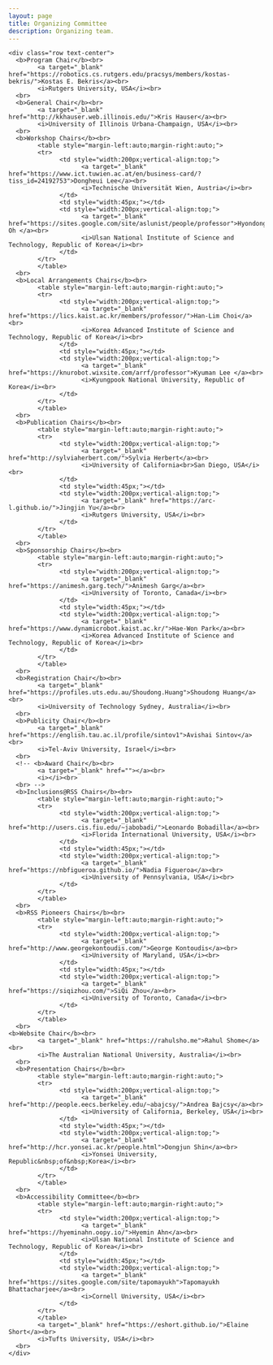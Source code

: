 ```yaml
---
layout: page
title: Organizing Committee
description: Organizing team.
---
```



<div>

    <div class="row text-center">
      <b>Program Chair</b><br>
            <a target="_blank" href="https://robotics.cs.rutgers.edu/pracsys/members/kostas-bekris/">Kostas E. Bekris</a><br>
            <i>Rutgers University, USA</i><br>
      <br>
      <b>General Chair</b><br>
            <a target="_blank" href="http://kkhauser.web.illinois.edu/">Kris Hauser</a><br>
            <i>University of Illinois Urbana-Champaign, USA</i><br>
      <br>
      <b>Workshop Chairs</b><br>
            <table style="margin-left:auto;margin-right:auto;">
            <tr>
                  <td style="width:200px;vertical-align:top;">
                        <a target="_blank" href="https://www.ict.tuwien.ac.at/en/business-card/?tiss_id=24192753">Dongheui Lee</a><br>
                        <i>Technische Universität Wien, Austria</i><br>
                  </td>
                  <td style="width:45px;"></td>
                  <td style="width:200px;vertical-align:top;">
                        <a target="_blank" href="https://sites.google.com/site/aslunist/people/professor">Hyondong Oh </a><br>
                        <i>Ulsan National Institute of Science and Technology, Republic of Korea</i><br>
                  </td>
            </tr>
            </table>
      <br>
      <b>Local Arrangements Chairs</b><br>
            <table style="margin-left:auto;margin-right:auto;">
            <tr>
                  <td style="width:200px;vertical-align:top;">
                        <a target="_blank" href="https://lics.kaist.ac.kr/members/professor/">Han-Lim Choi</a><br>
                        <i>Korea Advanced Institute of Science and Technology, Republic of Korea</i><br>
                  </td>
                  <td style="width:45px;"></td>
                  <td style="width:200px;vertical-align:top;">
                        <a target="_blank" href="https://knurobot.wixsite.com/arrf/professor">Kyuman Lee </a><br>
                        <i>Kyungpook National University, Republic of Korea</i><br>
                  </td>
            </tr>
            </table>
      <br>
      <b>Publication Chairs</b><br>
            <table style="margin-left:auto;margin-right:auto;">
            <tr>
                  <td style="width:200px;vertical-align:top;">
                        <a target="_blank" href="http://sylviaherbert.com/">Sylvia Herbert</a><br>
                        <i>University of California<br>San Diego, USA</i><br>
                  </td>
                  <td style="width:45px;"></td>
                  <td style="width:200px;vertical-align:top;">
                        <a target="_blank" href="https://arc-l.github.io/">Jingjin Yu</a><br>
                        <i>Rutgers University, USA</i><br>
                  </td>
            </tr>
            </table>
      <br>
      <b>Sponsorship Chairs</b><br>
            <table style="margin-left:auto;margin-right:auto;">
            <tr>
                  <td style="width:200px;vertical-align:top;">
                        <a target="_blank" href="https://animesh.garg.tech/">Animesh Garg</a><br>
                        <i>University of Toronto, Canada</i><br>
                  </td>
                  <td style="width:45px;"></td>
                  <td style="width:200px;vertical-align:top;">
                        <a target="_blank" href="https://www.dynamicrobot.kaist.ac.kr/">Hae-Won Park</a><br>
                        <i>Korea Advanced Institute of Science and Technology, Republic of Korea</i><br>
                  </td>
            </tr>
            </table>
      <br>
      <b>Registration Chair</b><br>
            <a target="_blank" href="https://profiles.uts.edu.au/Shoudong.Huang">Shoudong Huang</a><br>
            <i>University of Technology Sydney, Australia</i><br>
      <br>
      <b>Publicity Chair</b><br>
            <a target="_blank" href="https://english.tau.ac.il/profile/sintov1">Avishai Sintov</a><br>
            <i>Tel-Aviv University, Israel</i><br>
      <br>
      <!-- <b>Award Chair</b><br>
            <a target="_blank" href=""></a><br>
            <i></i><br>
      <br> -->
      <b>Inclusions@RSS Chairs</b><br>
            <table style="margin-left:auto;margin-right:auto;">
            <tr>
                  <td style="width:200px;vertical-align:top;">
                        <a target="_blank" href="http://users.cis.fiu.edu/~jabobadi/">Leonardo Bobadilla</a><br>
                        <i>Florida International University, USA</i><br>
                  </td>
                  <td style="width:45px;"></td>
                  <td style="width:200px;vertical-align:top;">
                        <a target="_blank" href="https://nbfigueroa.github.io/">Nadia Figueroa</a><br>
                        <i>University of Pennsylvania, USA</i><br>
                  </td>
            </tr>
            </table>
      <br>
      <b>RSS Pioneers Chairs</b><br>
            <table style="margin-left:auto;margin-right:auto;">
            <tr>
                  <td style="width:200px;vertical-align:top;">
                        <a target="_blank" href="http://www.georgekontoudis.com/">George Kontoudis</a><br>
                        <i>University of Maryland, USA</i><br>
                  </td>
                  <td style="width:45px;"></td>
                  <td style="width:200px;vertical-align:top;">
                        <a target="_blank" href="https://siqizhou.com/">SiQi Zhou</a><br>
                        <i>University of Toronto, Canada</i><br>
                  </td>
            </tr>
            </table>
      <br>
	<b>Website Chair</b><br>
            <a target="_blank" href="https://rahulsho.me">Rahul Shome</a><br>
            <i>The Australian National University, Australia</i><br>
      <br>
      <b>Presentation Chairs</b><br>
            <table style="margin-left:auto;margin-right:auto;">
            <tr>
                  <td style="width:200px;vertical-align:top;">
                        <a target="_blank" href="http://people.eecs.berkeley.edu/~abajcsy/">Andrea Bajcsy</a><br>
                        <i>University of California, Berkeley, USA</i><br>
                  </td>
                  <td style="width:45px;"></td>
                  <td style="width:200px;vertical-align:top;">
                        <a target="_blank" href="http://hcr.yonsei.ac.kr/people.html">Dongjun Shin</a><br>
                        <i>Yonsei University, Republic&nbsp;of&nbsp;Korea</i><br>
                  </td>
            </tr>
            </table>
      <br>
      <b>Accessibility Committee</b><br>
            <table style="margin-left:auto;margin-right:auto;">
            <tr>
                  <td style="width:200px;vertical-align:top;">
                        <a target="_blank" href="https://hyeminahn.oopy.io/">Hyemin Ahn</a><br>
                        <i>Ulsan National Institute of Science and Technology, Republic of Korea</i><br>
                  </td>
                  <td style="width:45px;"></td>
                  <td style="width:200px;vertical-align:top;">   
                        <a target="_blank" href="https://sites.google.com/site/tapomayukh">Tapomayukh Bhattacharjee</a><br>
                        <i>Cornell University, USA</i><br>
                  </td>
            </tr>
            </table>
            <a target="_blank" href="https://eshort.github.io/">Elaine Short</a><br>
            <i>Tufts University, USA</i><br>
      <br>
    </div>

</div>









